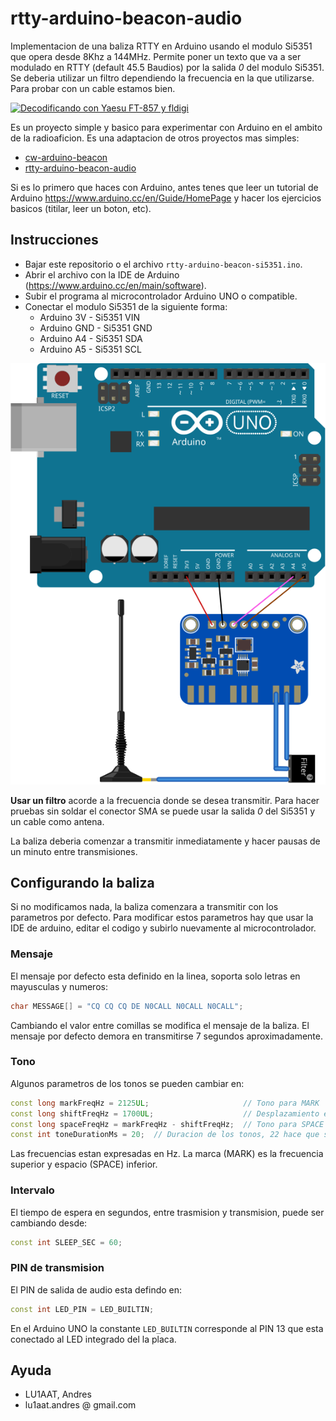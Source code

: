 # rtty-arduino-beacon-audio

Implementacion de una baliza RTTY en Arduino usando el modulo Si5351 que opera desde 8Khz a 144MHz. Permite poner un texto que va a ser modulado en RTTY (default 45.5 Baudios) por la salida *0* del modulo Si5351. Se deberia utilizar un filtro dependiendo la frecuencia en la que utilizarse. Para probar con un cable estamos bien.

[![Decodificando con Yaesu FT-857 y fldigi](https://img.youtube.com/vi/5N3AuJ1Rmb8/0.jpg)](https://www.youtube.com/watch?v=5N3AuJ1Rmb8)

Es un proyecto simple y basico para experimentar con Arduino en el ambito de la radioaficion. Es una adaptacion de otros proyectos mas simples:

- [cw-arduino-beacon](https://github.com/lu1aat/cw-arduino-beacon/)
- [rtty-arduino-beacon-audio](https://github.com/lu1aat/rtty-arduino-beacon-audio)

Si es lo primero que haces con Arduino, antes tenes que leer un tutorial de Arduino https://www.arduino.cc/en/Guide/HomePage y hacer los ejercicios basicos (titilar, leer un boton, etc). 


## Instrucciones

* Bajar este repositorio o el archivo `rtty-arduino-beacon-si5351.ino`.
* Abrir el archivo con la IDE de Arduino (https://www.arduino.cc/en/main/software).
* Subir el programa al microcontrolador Arduino UNO o compatible.
* Conectar el modulo Si5351 de la siguiente forma:
    * Arduino 3V    -   Si5351 VIN
    * Arduino GND   -   Si5351 GND
    * Arduino A4    -   Si5351 SDA
    * Arduino A5   -    Si5351 SCL

<img src="./rtty-arduino-beacon-si5351-sketch_bb.svg">

**Usar un filtro** acorde a la frecuencia donde se desea transmitir. Para hacer pruebas sin soldar el conector SMA se puede usar la salida _0_ del Si5351 y un cable como antena.

La baliza deberia comenzar a transmitir inmediatamente y hacer pausas de un minuto entre transmisiones.


## Configurando la baliza

Si no modificamos nada, la baliza comenzara a transmitir con los parametros por defecto. Para modificar estos parametros hay que usar la IDE de arduino, editar el codigo y subirlo nuevamente al microcontrolador.

### Mensaje

El mensaje por defecto esta definido en la linea, soporta solo letras en mayusculas y numeros:

```c++
char MESSAGE[] = "CQ CQ CQ DE N0CALL N0CALL N0CALL";
```

Cambiando el valor entre comillas se modifica el mensaje de la baliza. El mensaje por defecto demora en transmitirse 7 segundos aproximadamente.

### Tono

Algunos parametros de los tonos se pueden cambiar en:

```c++
const long markFreqHz = 2125UL;                     // Tono para MARK
const long shiftFreqHz = 1700UL;                    // Desplazamiento entre MARK y SPACE
const long spaceFreqHz = markFreqHz - shiftFreqHz;  // Tono para SPACE
const int toneDurationMs = 20;  // Duracion de los tonos, 22 hace que sean 45.5 baudios
```

Las frecuencias estan expresadas en Hz. La marca (MARK) es la frecuencia superior y espacio (SPACE) inferior. 


### Intervalo

El tiempo de espera en segundos, entre trasmision y transmision, puede ser cambiando desde:

```c++
const int SLEEP_SEC = 60;
```

### PIN de transmision

El PIN de salida de audio esta defindo en:

```c++
const int LED_PIN = LED_BUILTIN;
```

En el Arduino UNO la constante `LED_BUILTIN` corresponde al PIN 13 que esta conectado al LED integrado del la placa.


## Ayuda

- LU1AAT, Andres
- lu1aat.andres @ gmail.com
